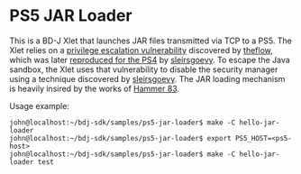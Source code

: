 # PS5 JAR Loader
This is a BD-J Xlet that launches JAR files transmitted via TCP to a PS5.
The Xlet relies on a [privilege escalation vulnerability][h1] discovered
by [theflow][theflow], which was later [reproduced for the PS4][insp1] by
[sleirsgoevy][sleirsgoevy]. To escape the Java sandbox, the Xlet uses that
vulnerability to disable the security manager using a technique discovered
by [sleirsgoevy][insp2]. The JAR loading mechanism is heavily insired by
the works of [Hammer 83][h83].

Usage example:
```console
john@localhost:~/bdj-sdk/samples/ps5-jar-loader$ make -C hello-jar-loader
john@localhost:~/bdj-sdk/samples/ps5-jar-loader$ export PS5_HOST=<ps5-host>
john@localhost:~/bdj-sdk/samples/ps5-jar-loader$ make -C hello-jar-loader test
```

[h1]: https://hackerone.com/reports/1379975
[theflow]: https://github.com/TheOfficialFloW
[insp1]: https://github.com/sleirsgoevy/bd-jb
[sleirsgoevy]: https://github.com/sleirsgoevy
[insp2]: https://github.com/sleirsgoevy/bd-jb/tree/ps5
[h83]: https://github.com/hammer-83/ps5-jar-loader
